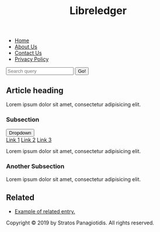 <html lang="en-AU">
<head>
<meta charset="utf-8">
<title>Libreledger | Homepage</title>
		
<meta name="author" content="Stratos Panagiotidis">
<meta name="description" content="Your trusted source for tech and media.">
		
<link rel="stylesheet" media="screen" href="https://fontlibrary.org/face/montserrat" type="text/css"/>
<link rel="stylesheet" href="style.css">		
</head>
	
<body>
<header>
<h1>Libreledger</h1>
</header>
		
<nav>
	<ul>
	<li><a href="#">Home</a></li>
	<li><a href="#">About Us</a></li>
	<li><a href="#">Contact Us</a></li>
	<li><a href="#">Privacy Policy</a></li>
	</ul>
			
<form>
	<input type="search" name="q" placeholder="Search query">
	<input type="submit" value="Go!">
</form>
</nav>
		
<main>
	<article>
		<h2>Article heading</h2>
		<p>Lorem ipsum dolor sit amet, consectetur adipisicing elit.</p>
		<h3>Subsection</h3>
    		<div class="dropdown">
		<button class="dropbtn">Dropdown</button>
 		 <div class="dropdown-content">
			 <a href="#">Link 1</a>
 			 <a href="#">Link 2</a>
 			 <a href="#">Link 3</a>
		 	</div>
			</div> 
			<p>Lorem ipsum dolor sit amet, consectetur adipisicing elit.</p>
			<h3>Another Subsection</h3>
			<p>Lorem ipsum dolor sit amet, consectetur adipisicing elit.</p>
			</article>
			
<aside>
	<h2>Related</h2>
	<ul>
	<li><a href="#">Example of related entry.</a></li>
	</ul>
</aside>
   
			
</main>
		
		
  <footer>
	  <p>Copyright © 2019 by Stratos Panagiotidis. All rights reserved.
</footer>
</body>
	
</html>
